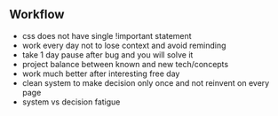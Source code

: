 ## Workflow

- css does not have single !important statement
- work every day not to lose context and avoid reminding
- take 1 day pause after bug and you will solve it
- project balance between known and new tech/concepts
- work much better after interesting free day
- clean system to make decision only once and not reinvent on every page
- system vs decision fatigue
